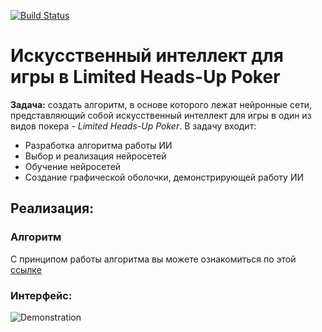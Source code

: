 ﻿[![Build Status](https://travis-ci.org/AKnuazev/poker_artificial_intelligence.svg?branch=master)](https://travis-ci.org/AKnuazev/poker_artificial_intelligence)
# Искусственный интеллект для игры в Limited Heads-Up Poker
**Задача:** создать алгоритм, в основе которого лежат нейронные сети, представляющий собой искусственный интеллект для игры в один из видов покера - *Limited Heads-Up Poker*.
В задачу входит:
- Разработка алгоритма работы ИИ
- Выбор и реализация нейросетей
- Обучение нейросетей
- Создание графической оболочки, демонстрирующей работу ИИ

## Реализация:
### Алгоритм
С принципом работы алгоритма вы можете ознакомиться по этой [ссылке](https://slides.com/aknuazev/deck)
### Интерфейс:
![Demonstration](images/round_play_gif.gif)


